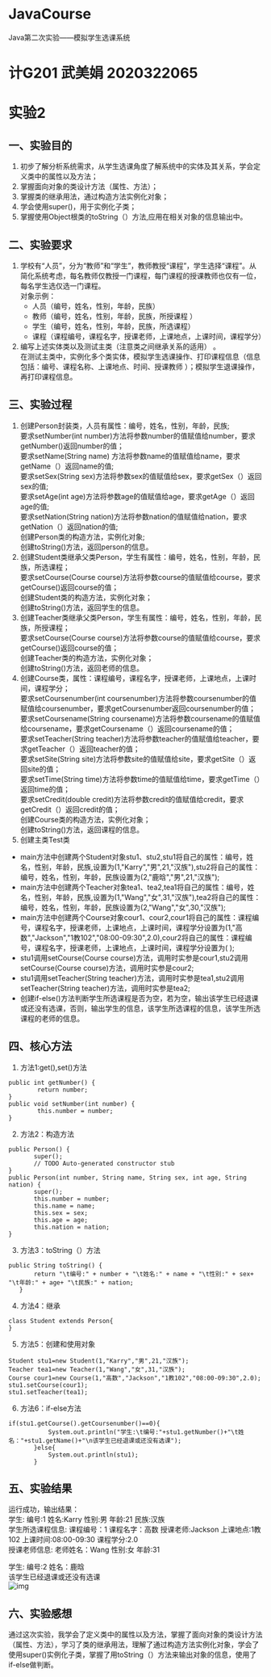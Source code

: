 # JavaCourse
Java第二次实验——模拟学生选课系统
# 计G201 武美娟 2020322065

# 实验2

## 一、实验目的
1. 初步了解分析系统需求，从学生选课角度了解系统中的实体及其关系，学会定义类中的属性以及方法；
2. 掌握面向对象的类设计方法（属性、方法）；
3. 掌握类的继承用法，通过构造方法实例化对象；
4. 学会使用super()，用于实例化子类；
5. 掌握使用Object根类的toString（）方法,应用在相关对象的信息输出中。
## 二、实验要求
1. 学校有“人员”，分为“教师”和“学生”，教师教授“课程”，学生选择“课程”。从简化系统考虑，每名教师仅教授一门课程，每门课程的授课教师也仅有一位，每名学生选仅选一门课程。  
对象示例： 	 
   * 人员（编号，姓名，性别，年龄，民族） 
   * 教师（编号，姓名，性别，年龄，民族，所授课程 ） 
   * 学生（编号，姓名，性别，年龄，民族，所选课程） 
   * 课程（课程编号，课程名字，授课老师，上课地点，上课时间，课程学分）
2. 编写上述实体类以及测试主类（注意类之间继承关系的适用） 。   
   在测试主类中，实例化多个类实体，模拟学生选课操作、打印课程信息（信息包括：编号、课程名称、上课地点、时间、授课教师 ）；模拟学生退课操作，再打印课程信息。  
## 三、实验过程
1. 创建Person封装类，人员有属性：编号，姓名，性别，年龄，民族;   
   要求setNumber(int number)方法将参数number的值赋值给number，要求getNumber()返回number的值；  
   要求setName(String name) 方法将参数name的值赋值给name，要求getName（）返回name的值;     
   要求setSex(String sex)方法将参数sex的值赋值给sex，要求getSex（）返回sex的值;     
   要求setAge(int age)方法将参数age的值赋值给age，要求getAge（）返回age的值;    
   要求setNation(String nation)方法将参数nation的值赋值给nation，要求getNation（）返回nation的值;  
   创建Person类的构造方法，实例化对象;  
   创建toString()方法，返回person的信息。 
2. 创建Student类继承父类Person，学生有属性：编号，姓名，性别，年龄，民族，所选课程；   
   要求setCourse(Course course)方法将参数course的值赋值给course，要求getCourse()返回course的值；   
   创建Student类的构造方法，实例化对象；   
   创建toString()方法，返回学生的信息。 
3. 创建Teacher类继承父类Person，学生有属性：编号，姓名，性别，年龄，民族，所授课程；   
   要求setCourse(Course course)方法将参数course的值赋值给course，要求getCourse()返回course的值；   
   创建Teacher类的构造方法，实例化对象；  
   创建toString()方法，返回老师的信息。  
4. 创建Course类，属性：课程编号，课程名字，授课老师，上课地点，上课时间，课程学分；   
   要求setCoursenumber(int coursenumber)方法将参数coursenumber的值赋值给coursenumber，要求getCoursenumber返回coursenumber的值；   
   要求setCoursename(String coursename)方法将参数coursename的值赋值给coursename，要求getCoursename（）返回coursename的值；   
   要求setTeacher(String teacher)方法将参数teacher的值赋值给teacher，要求getTeacher（）返回teacher的值；   
   要求setSite(String site)方法将参数site的值赋值给site，要求getSite（）返回site的值；    
   要求setTime(String time)方法将参数time的值赋值给time，要求getTime（）返回time的值；   
   要求setCredit(double credit)方法将参数credit的值赋值给credit，要求getCredit（）返回credit的值；   
   创建Course类的构造方法，实例化对象；   
   创建toString()方法，返回课程的信息。 
 5. 创建主类Test类
  * main方法中创建两个Student对象stu1、stu2,stu1将自己的属性：编号，姓名，性别，年龄，民族,设置为(1,"Karry","男",21,"汉族"),stu2将自己的属性：编号，姓名，性别，年龄，民族设置为(2,"鹿晗","男",21,"汉族");
  * main方法中创建两个Teacher对象tea1、tea2,tea1将自己的属性：编号，姓名，性别，年龄，民族,设置为(1,"Wang","女",31,"汉族"),tea2将自己的属性：编号，姓名，性别，年龄，民族设置为(2,"Wang","女",30,"汉族");
  * main方法中创建两个Course对象cour1、cour2,cour1将自己的属性：课程编号，课程名字，授课老师，上课地点，上课时间，课程学分设置为(1,"高数","Jackson","1教102","08:00-09:30",2.0),cour2将自己的属性：课程编号，课程名字，授课老师，上课地点，上课时间，课程学分设置为( );
  * stu1调用setCourse(Course course)方法，调用时实参是cour1,stu2调用setCourse(Course course)方法，调用时实参是cour2;
  * stu1调用setTeacher(String teacher)方法，调用时实参是tea1,stu2调用setTeacher(String teacher)方法，调用时实参是tea2;
  * 创建if-else()方法判断学生所选课程是否为空，若为空，输出该学生已经退课或还没有选课，否则，输出学生的信息，该学生所选课程的信息，该学生所选课程的老师的信息。
## 四、核心方法
1. 方法1:get(),set()方法
```
public int getNumber() {
		return number;
}
public void setNumber(int number) {
		this.number = number;
}
 ```
 2. 方法2：构造方法
 ```
public Person() {
		super();
		// TODO Auto-generated constructor stub
}
public Person(int number, String name, String sex, int age, String nation) {
		super();
		this.number = number;
		this.name = name;
		this.sex = sex;
		this.age = age;
		this.nation = nation;
}
 ```
 3. 方法3：toString（）方法
 ```
 public String toString() {
		return "\t编号:" + number + "\t姓名:" + name + "\t性别:" + sex+ "\t年龄:" + age+ "\t民族:" + nation;
	}
 ```
 4. 方法4：继承
 ```
 class Student extends Person{
 }
 ```
 5. 方法5：创建和使用对象
 ```
 Student stu1=new Student(1,"Karry","男",21,"汉族");
 Teacher tea1=new Teacher(1,"Wang","女",31,"汉族");
 Course cour1=new Course(1,"高数","Jackson","1教102","08:00-09:30",2.0);
 stu1.setCourse(cour1);
 stu1.setTeacher(tea1);
 ```
  6. 方法6：if-else方法
 ```
 if(stu1.getCourse().getCoursenumber()==0){
			System.out.println("学生:\t编号:"+stu1.getNumber()+"\t姓名："+stu1.getName()+"\n该学生已经退课或还没有选课");
		}else{
			System.out.println(stu1);
		}
 ```
## 五、实验结果
  运行成功，输出结果：  
  学生:	编号:1	姓名:Karry	性别:男	年龄:21	民族:汉族  
  学生所选课程信息:	课程编号：1	课程名字：高数	授课老师:Jackson	上课地点:1教102	上课时间:08:00-09:30	课程学分:2.0  
  授课老师信息:	老师姓名：Wang	性别:女	年龄:31  

  学生:	编号:2	姓名：鹿晗  
  该学生已经退课或还没有选课  
  ![img](https://p.qlogo.cn/qqmail_head/PiajxSqBRaEKWNg0BcGz3pTg6yE2DqrvMicXDJ6Zw45uy5UjNF76ZtianA68CxVA6tczq9D4Ricjz3w/0)
  
## 六、实验感想
  通过这次实验，我学会了定义类中的属性以及方法，掌握了面向对象的类设计方法（属性、方法），学习了类的继承用法，理解了通过构造方法实例化对象，学会了使用super()实例化子类，掌握了用toString（）方法来输出对象的信息，使用了if-else做判断。

